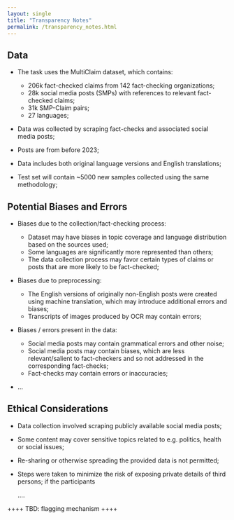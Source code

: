 ```yaml
---
layout: single
title: "Transparency Notes"
permalink: /transparency_notes.html
---
```


## Data
<a id="data" />

- The task uses the MultiClaim dataset, which contains:
  - 206k fact-checked claims from 142 fact-checking organizations;
  - 28k social media posts (SMPs) with references to relevant fact-checked claims;
  - 31k SMP-Claim pairs;
  - 27 languages;
  
- Data was collected by scraping fact-checks and associated social media posts;
- Posts are from before 2023;
- Data includes both original language versions and English translations;
- Test set will contain ~5000 new samples collected using the same methodology;

## Potential Biases and Errors
<a id="biases" />

- Biases due to the collection/fact-checking process:
  - Dataset may have biases in topic coverage and language distribution based on the sources used;
  - Some languages are significantly more represented than others;
  - The data collection process may favor certain types of claims or posts that are more likely to be fact-checked;

- Biases due to preprocessing:
  - The English versions of originally non-English posts were created using machine translation, which may introduce additional errors and biases;
  - Transcripts of images produced by OCR may contain errors;

- Biases / errors present in the data:
  - Social media posts may contain grammatical errors and other noise;
  - Social media posts may contain biases, which are less relevant/salient to fact-checkers and so not addressed in the corresponding fact-checks;
  - Fact-checks may contain errors or inaccuracies;

- ...

## Ethical Considerations
<a id="ethical" />

- Data collection involved scraping publicly available social media posts;
- Some content may cover sensitive topics related to e.g. politics, health or social issues;
- Re-sharing or otherwise spreading the provided data is not permitted;
- Steps were taken to minimize the risk of exposing private details of third persons; if the participants         

  ....

++++ TBD: flagging mechanism ++++




<!--

## Limitations
<a id="limitations" />


the data is not balanced



- ~15% of connections rely on visual information not captured in the text data
- Performance varies significantly across languages and monolingual vs crosslingual settings
- Evaluation metrics may not fully capture real-world utility for fact-checkers 


- Approximately 15% of connections rely on visual information (images or videos) not captured in the text data
- Performance varies significantly across languages and monolingual vs crosslingual settings
- The dataset may not be fully representative of all types of misinformation or fact-checks globally
- The task focuses on textual similarity, which may not capture all aspects of claim matching in real-world scenarios
- The evaluation setup (ranking claims) may not perfectly align with how fact-checkers work in practice
- The dataset does not include the full fact-checking articles, only the claim summaries
- Temporal aspects of misinformation spread are not captured in the current dataset
- The task does not address the veracity of claims, only their similarity to previously fact-checked claims
- Models trained on this data may not generalize well to rapidly evolving topics or new forms of misinformation




## Intended Use
<a id="intended_use" />

- To develop and evaluate multilingual claim retrieval systems 
- To advance research on combating online disinformation
- Not intended for deployment without further testing and safeguards

- The provided data can only be used for the purpose of participating in the shared task – for any other use, you need to acquire the [version published at Zenodo](https://zenodo.org/records/7737983);


The organizers are committed to responsible development and use of this technology. Participants are encouraged to consider potential societal impacts of their work.





- To develop and evaluate multilingual and crosslingual claim retrieval systems 
- To advance research on combating online disinformation across multiple languages
- To support fact-checkers in identifying previously checked claims more efficiently
- Not intended for deployment without further testing, safeguards, and consideration of real-world implications

The organizers are committed to responsible development and use of this technology. Participants are encouraged to consider potential societal impacts of their work and to disclose any additional data sources used in their models. 

-->